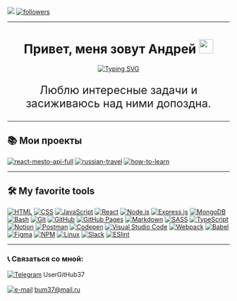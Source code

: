 ![](https://komarev.com/ghpvc/?username=UserGitHub37&label=PROFILE+VIEWS)
<a href="https://github.com/UserGitHub37?tab=followers">
  <img alt="followers" title="Follow me on Github" src="https://custom-icon-badges.herokuapp.com/github/followers/UserGitHub37?color=236ad3&labelColor=1155ba&logo=person-add&label=Follow&logoColor=white"/>
</a>

* * *

<h1 align="center">Привет, меня зовут Андрей
  <img src="https://github.com/blackcater/blackcater/raw/main/images/Hi.gif" height="32"/>
</h1>
<p align="center">
  <a href="https://git.io/typing-svg">
    <img src="https://readme-typing-svg.herokuapp.com?font=Fira+Code&size=25&duration=3000&color=C9E1B7&background=1E0AFF&center=true&vCenter=true&multiline=true&width=550&height=60&lines=%D0%AF+Junior+frontend+%D1%80%D0%B0%D0%B7%D1%80%D0%B0%D0%B1%D0%BE%D1%82%D1%87%D0%B8%D0%BA" alt="Typing SVG" />
  </a>
</p>

<p align="center" style="font-size: 25px">Люблю интересные задачи и засиживаюсь над ними допоздна.</p>

* * *

## 📚 Мои проекты

<a href="https://github.com/UserGitHub37/react-mesto-api-full/" target="_blank"><img alt="react-mesto-api-full" src="https://img.shields.io/badge/-mesto_fullstack_app-006400?style=for-the-badge"></a>
<a href="https://github.com/UserGitHub37/russian-travel/" target="_blank"><img alt="russian-travel" src="https://img.shields.io/badge/-russian_travel-000080?style=for-the-badge"></a>
<a href="https://github.com/UserGitHub37/how-to-learn/" target="_blank"><img alt="how-to-learn" src="https://img.shields.io/badge/-how_to_learn-ff0000?style=for-the-badge"></a>

* * *

## 🛠️ My favorite tools

<p>
  <a href="https://github.com/search?q=user%3AUserGitHub37+language%3Ahtml"><img alt="HTML" src="https://img.shields.io/badge/HTML-E34F26.svg?logo=html5&logoColor=white"></a>
  <a href="https://github.com/search?q=user%3AUserGitHub37+language%3Acss"><img alt="CSS" src="https://img.shields.io/badge/CSS-1572B6.svg?logo=css3&logoColor=white"></a>
  <a href="https://github.com/search?q=user%3AUserGitHub37+language%3Ajavascript"><img alt="JavaScript" src="https://img.shields.io/badge/JavaScript-F7DF1E.svg?logo=javascript&logoColor=black"></a>
  <a href="#"><img alt="React" src="https://img.shields.io/badge/React-20232a.svg?logo=react&logoColor=%2361DAFB"></a>
  <a href="https://github.com/search?q=user%3AUserGitHub37+language%3Ajavascript"><img alt="Node.js" src="https://img.shields.io/badge/Node.js-43853D.svg?logo=node.js&logoColor=white"></a>
  <a href="#"><img alt="Express.js" src="https://img.shields.io/badge/Express.js-404d59.svg?logo=express&logoColor=white"></a>
  <a href="#"><img alt="MongoDB" src ="https://img.shields.io/badge/MongoDB-4ea94b.svg?logo=mongodb&logoColor=white"></a>
  <a href="https://github.com/search?q=user%3AUserGitHub37+language%3Abash"><img alt="Bash" src="https://img.shields.io/badge/Bash-121011.svg?logo=gnu-bash&logoColor=white"></a>
  <a href="#"><img alt="Git" src="https://img.shields.io/badge/Git-F05033.svg?logo=git&logoColor=white"></a>
  <a href="#"><img alt="GitHub" src="https://img.shields.io/badge/github-%23121011.svg?logo=github&logoColor=white"></a>
  <a href="#"><img alt="GitHub Pages" src="https://img.shields.io/badge/GitHub%20Pages-327FC7.svg?logo=github&logoColor=white"></a>
  <a href="https://github.com/search?q=user%3AUserGitHub37+language%3Amarkdown"><img alt="Markdown" src="https://img.shields.io/badge/Markdown-000000.svg?logo=markdown&logoColor=white"></a>
  <a href="https://github.com/search?q=user%3AUserGitHub37+language%3Asass"><img alt="SASS" src="https://img.shields.io/badge/Sass-hotpink.svg?logo=SASS&logoColor=white"></a>
  <a href="https://github.com/search?q=user%3AUserGitHub37+language%3AtypeScript"><img alt="TypeScript" src="https://img.shields.io/badge/TypeScript-007ACC.svg?logo=typescript&logoColor=white"></a>
  <a href="#"><img alt="Notion" src="https://img.shields.io/badge/Notion-010101.svg?logo=notion&logoColor=white"></a>
  <a href="#"><img alt="Postman" src="https://img.shields.io/badge/Postman-FF6C37?logo=postman&logoColor=white"></a>
  <a href="#"><img alt="Codepen" src="https://img.shields.io/badge/Codepen-000000.svg?logo=codepen&logoColor=white"></a>
  <a href="#"><img alt="Visual Studio Code" src="https://img.shields.io/badge/Visual%20Studio%20Code-0078d7.svg?logo=visual-studio-code&logoColor=white"></a>
  <a href="#"><img alt="Webpack" src="https://img.shields.io/badge/webpack-%238DD6F9.svg?logo=webpack&logoColor=black"></a>
  <a href="#"><img alt="Babel" src="https://img.shields.io/badge/Babel-F9DC3e?logo=babel&logoColor=black"></a>
  <a href="#"><img alt="Figma" src="https://img.shields.io/badge/figma-%23F24E1E.svg?logo=figma&logoColor=white"></a>
  <a href="#"><img alt="NPM" src="https://img.shields.io/badge/NPM-%23000000.svg?logo=npm&logoColor=white"></a>
  <a href="#"><img alt="Linux" src="https://img.shields.io/badge/Linux-FCC624?logo=linux&logoColor=black"></a>
  <a href="#"><img alt="Slack" src="https://img.shields.io/badge/Slack-4A154B?logo=slack&logoColor=white"></a>
  <a href="#"><img alt="ESlint" src="https://img.shields.io/badge/-ESLint-%234B32C3?logo=eslint"></a>
</p>

* * *

### 📞 Связаться со мной:
[![Telegram](https://img.shields.io/badge/-Telegram-141130?style=plastic&logo=Telegram)](https://t.me/UserGitHub37) UserGitHub37<br/><br/>
[![e-mail](https://img.shields.io/badge/-email-005FF9?style=plastic&logo=Mail.Ru)](mailto:bum37@mail.ru) bum37@mail.ru
